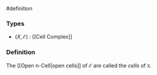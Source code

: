 #definition
### Types
- $\left( X, \mathcal{E} \right)$ : [[Cell Complex]] 
### Definition
The [[Open n-Cell|open cells]] of $\mathcal{E}$ are called the *cells* of `X`.